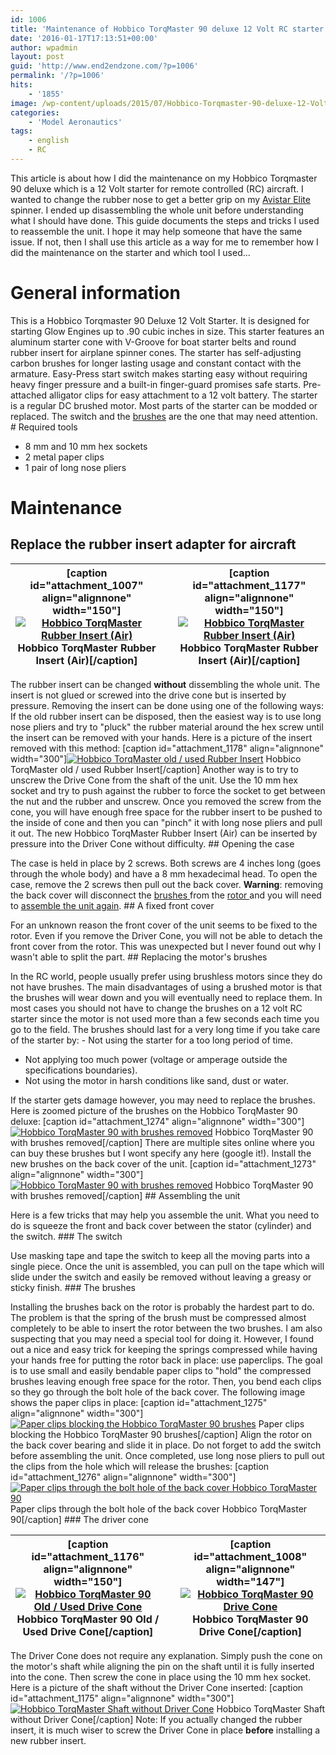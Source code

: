 ```yaml
---
id: 1006
title: 'Maintenance of Hobbico TorqMaster 90 deluxe 12 Volt RC starter'
date: '2016-01-17T17:13:51+00:00'
author: wpadmin
layout: post
guid: 'http://www.end2endzone.com/?p=1006'
permalink: '/?p=1006'
hits:
    - '1855'
image: /wp-content/uploads/2015/07/Hobbico-Torqmaster-90-deluxe-12-Volt-RC-starter1.jpg
categories:
    - 'Model Aeronautics'
tags:
    - english
    - RC
---
```


This article is about how I did the maintenance on my Hobbico Torqmaster 90 deluxe which is a 12 Volt starter for remote controlled (RC) aircraft. I wanted to change the rubber nose to get a better grip on my [Avistar Elite](/tag/avistar-elite/) spinner. I ended up disassembling the whole unit before understanding what I should have done. This guide documents the steps and tricks I used to reassemble the unit. I hope it may help someone that have the same issue. If not, then I shall use this article as a way for me to remember how I did the maintenance on the starter and which tool I used...

# General information

This is a Hobbico Torqmaster 90 Deluxe 12 Volt Starter. It is designed for starting Glow Engines up to .90 cubic inches in size. This starter features an aluminum starter cone with V-Groove for boat starter belts and round rubber insert for airplane spinner cones. The starter has self-adjusting carbon brushes for longer lasting usage and constant contact with the armature. Easy-Press start switch makes starting easy without requiring heavy finger pressure and a built-in finger-guard promises safe starts. Pre-attached alligator clips for easy attachment to a 12 volt battery. The starter is a regular DC brushed motor. Most parts of the starter can be modded or replaced. The switch and the [brushes](https://en.wikipedia.org/wiki/Brush_(electric)) are the one that may need attention. # Required tools

- 8 mm and 10 mm hex sockets
- 2 metal paper clips
- 1 pair of long nose pliers

# Maintenance

## Replace the rubber insert adapter for aircraft

| \[caption id="attachment\_1007" align="alignnone" width="150"\][![Hobbico TorqMaster Rubber Insert (Air)](https://www.end2endzone.com/wp-content/uploads/2015/07/Hobbico-TorqMaster-Rubber-Insert-Air-150x132.jpg)](https://www.end2endzone.com/wp-content/uploads/2015/07/Hobbico-TorqMaster-Rubber-Insert-Air.jpg) Hobbico TorqMaster Rubber Insert (Air)\[/caption\] |  | \[caption id="attachment\_1177" align="alignnone" width="150"\][![Hobbico TorqMaster Rubber Insert (Air)](https://www.end2endzone.com/wp-content/uploads/2015/09/IMG_6803_LR5-150x100.jpg)](https://www.end2endzone.com/wp-content/uploads/2015/09/IMG_6803_LR5.jpg) Hobbico TorqMaster Rubber Insert (Air)\[/caption\] |
|---|---|---|

The rubber insert can be changed **without** dissembling the whole unit. The insert is not glued or screwed into the drive cone but is inserted by pressure. Removing the insert can be done using one of the following ways: If the old rubber insert can be disposed, then the easiest way is to use long nose pliers and try to "pluck" the rubber material around the hex screw until the insert can be removed with your hands. Here is a picture of the insert removed with this method: \[caption id="attachment\_1178" align="alignnone" width="300"\][![Hobbico TorqMaster old / used Rubber Insert](https://www.end2endzone.com/wp-content/uploads/2015/09/IMG_6819_LR5-300x200.jpg)](https://www.end2endzone.com/wp-content/uploads/2015/09/IMG_6819_LR5.jpg) Hobbico TorqMaster old / used Rubber Insert\[/caption\] Another way is to try to unscrew the Drive Cone from the shaft of the unit. Use the 10 mm hex socket and try to push against the rubber to force the socket to get between the nut and the rubber and unscrew. Once you removed the screw from the cone, you will have enough free space for the rubber insert to be pushed to the inside of cone and then you can "pinch" it with long nose pliers and pull it out. The new Hobbico TorqMaster Rubber Insert (Air) can be inserted by pressure into the Driver Cone without difficulty. ## Opening the case

The case is held in place by 2 screws. Both screws are 4 inches long (goes through the whole body) and have a 8 mm hexadecimal head. To open the case, remove the 2 screws then pull out the back cover. **Warning**: removing the back cover will disconnect the [brushes ](https://en.wikipedia.org/wiki/Brush_(electric))from the [rotor ](https://en.wikipedia.org/wiki/Rotor_(electric))and you will need to [assemble the unit again](#Reassembling_the_unit). ## A fixed front cover

For an unknown reason the front cover of the unit seems to be fixed to the rotor. Even if you remove the Driver Cone, you will not be able to detach the front cover from the rotor. This was unexpected but I never found out why I wasn't able to split the part. ## Replacing the motor's brushes

In the RC world, people usually prefer using brushless motors since they do not have brushes. The main disadvantages of using a brushed motor is that the brushes will wear down and you will eventually need to replace them. In most cases you should not have to change the brushes on a 12 volt RC starter since the motor is not used more than a few seconds each time you go to the field. The brushes should last for a very long time if you take care of the starter by: - Not using the starter for a too long period of time.
- Not applying too much power (voltage or amperage outside the specifications boundaries).
- Not using the motor in harsh conditions like sand, dust or water.

If the starter gets damage however, you may need to replace the brushes. Here is zoomed picture of the brushes on the Hobbico TorqMaster 90 deluxe: \[caption id="attachment\_1274" align="alignnone" width="300"\][![Hobbico TorqMaster 90 with brushes removed](https://www.end2endzone.com/wp-content/uploads/2016/01/IMG_1982_LR5-300x200.jpg)](https://www.end2endzone.com/wp-content/uploads/2016/01/IMG_1982_LR5.jpg) Hobbico TorqMaster 90 with brushes removed\[/caption\] There are multiple sites online where you can buy these brushes but I wont specify any here (google it!). Install the new brushes on the back cover of the unit. \[caption id="attachment\_1273" align="alignnone" width="300"\][![Hobbico TorqMaster 90 with brushes removed](https://www.end2endzone.com/wp-content/uploads/2016/01/IMG_1967_LR5-300x200.jpg)](https://www.end2endzone.com/wp-content/uploads/2016/01/IMG_1967_LR5.jpg) Hobbico TorqMaster 90 with brushes removed\[/caption\] ## Assembling the unit

Here is a few tricks that may help you assemble the unit. What you need to do is squeeze the front and back cover between the stator (cylinder) and the switch. ### The switch

Use masking tape and tape the switch to keep all the moving parts into a single piece. Once the unit is assembled, you can pull on the tape which will slide under the switch and easily be removed without leaving a greasy or sticky finish. ### The brushes

Installing the brushes back on the rotor is probably the hardest part to do. The problem is that the spring of the brush must be compressed almost completely to be able to insert the rotor between the two brushes. I am also suspecting that you may need a special tool for doing it. However, I found out a nice and easy trick for keeping the springs compressed while having your hands free for putting the rotor back in place: use paperclips. The goal is to use small and easily bendable paper clips to "hold" the compressed brushes leaving enough free space for the rotor. Then, you bend each clips so they go through the bolt hole of the back cover. The following image shows the paper clips in place: \[caption id="attachment\_1275" align="alignnone" width="300"\][![Paper clips blocking the Hobbico TorqMaster 90 brushes](https://www.end2endzone.com/wp-content/uploads/2016/01/IMG_1986_LR5-300x200.jpg)](https://www.end2endzone.com/wp-content/uploads/2016/01/IMG_1986_LR5.jpg) Paper clips blocking the Hobbico TorqMaster 90 brushes\[/caption\] Align the rotor on the back cover bearing and slide it in place. Do not forget to add the switch before assembling the unit. Once completed, use long nose pliers to pull out the clips from the hole which will release the brushes: \[caption id="attachment\_1276" align="alignnone" width="300"\][![Paper clips through the bolt hole of the back cover Hobbico TorqMaster 90](https://www.end2endzone.com/wp-content/uploads/2016/01/IMG_1990_LR5-300x200.jpg)](https://www.end2endzone.com/wp-content/uploads/2016/01/IMG_1990_LR5.jpg) Paper clips through the bolt hole of the back cover Hobbico TorqMaster 90\[/caption\] ### The driver cone

| \[caption id="attachment\_1176" align="alignnone" width="150"\][![Hobbico TorqMaster 90 Old / Used Drive Cone](https://www.end2endzone.com/wp-content/uploads/2015/09/IMG_6778_LR5-150x100.jpg)](https://www.end2endzone.com/wp-content/uploads/2015/09/IMG_6778_LR5.jpg) Hobbico TorqMaster 90 Old / Used Drive Cone\[/caption\] |  | \[caption id="attachment\_1008" align="alignnone" width="147"\][![Hobbico TorqMaster 90 Drive Cone](https://www.end2endzone.com/wp-content/uploads/2015/07/Hobbico-TorqMaster-90-Drive-Cone-147x150.jpg)](https://www.end2endzone.com/wp-content/uploads/2015/07/Hobbico-TorqMaster-90-Drive-Cone.jpg) Hobbico TorqMaster 90 Drive Cone\[/caption\] |
|---|---|---|

The Driver Cone does not require any explanation. Simply push the cone on the motor's shaft while aligning the pin on the shaft until it is fully inserted into the cone. Then screw the cone in place using the 10 mm hex socket. Here is a picture of the shaft without the Driver Cone inserted: \[caption id="attachment\_1175" align="alignnone" width="300"\][![Hobbico TorqMaster Shaft without Driver Cone](https://www.end2endzone.com/wp-content/uploads/2015/09/IMG_6770_LR5-300x200.jpg)](https://www.end2endzone.com/wp-content/uploads/2015/09/IMG_6770_LR5.jpg) Hobbico TorqMaster Shaft without Driver Cone\[/caption\] Note: If you actually changed the rubber insert, it is much wiser to screw the Driver Cone in place **before** installing a new rubber insert.